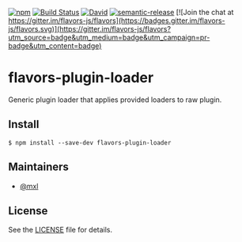 [![npm](https://img.shields.io/npm/v/flavors-plugin-loader.svg)](https://www.npmjs.com/package/flavors-plugin-loader)
[![Build Status](https://travis-ci.org/flavors-js/flavors-plugin-loader.svg?branch=master)](https://travis-ci.org/flavors-js/flavors-plugin-loader)
[![David](https://img.shields.io/david/flavors-js/flavors-plugin-loader.svg)](https://david-dm.org/flavors-js/flavors-plugin-loader)
[![semantic-release](https://img.shields.io/badge/%20%20%F0%9F%93%A6%F0%9F%9A%80-semantic--release-e10079.svg)](https://github.com/semantic-release/semantic-release)
[![Join the chat at https://gitter.im/flavors-js/flavors](https://badges.gitter.im/flavors-js/flavors.svg)](https://gitter.im/flavors-js/flavors?utm_source=badge&utm_medium=badge&utm_campaign=pr-badge&utm_content=badge)

# flavors-plugin-loader

Generic plugin loader that applies provided loaders to raw plugin.

## Install

```text
$ npm install --save-dev flavors-plugin-loader
```

## Maintainers

- [@mxl](https://github.com/mxl)

## License

See the [LICENSE](https://github.com/flavors-js/flavors-plugin-loader/blob/master/LICENSE) file for details.
